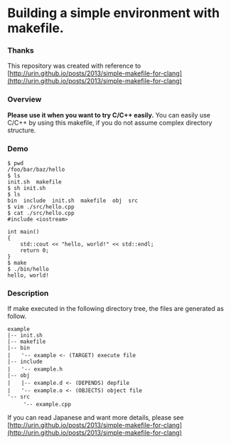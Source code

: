 # Building a simple environment with makefile.

### Thanks
This repository was created with reference to [http://urin.github.io/posts/2013/simple-makefile-for-clang](http://urin.github.io/posts/2013/simple-makefile-for-clang)


### Overview
<strong>Please use it when you want to try C/C++ easily.</strong>
 You can easily use C/C++ by using this makefile, if you do not assume complex directory structure.


### Demo
```shell
$ pwd
/foo/bar/baz/hello
$ ls
init.sh  makefile
$ sh init.sh
$ ls
bin  include  init.sh  makefile  obj  src
$ vim ./src/hello.cpp
$ cat ./src/hello.cpp
#include <iostream>

int main()
{
    std::cout << "hello, world!" << std::endl;
    return 0;
}
$ make
$ ./bin/hello
hello, world!
```

### Description
If make executed in the following directory tree, the files are generated as follow.

```text
example
|-- init.sh
|-- makefile
|-- bin
|　　'-- example <- (TARGET) execute file
|-- include
|　　'-- example.h
|-- obj
|　　|-- example.d <- (DEPENDS) depfile 
|　　'-- example.o <- (OBJECTS) object file
'-- src
　　　'-- example.cpp
```

If you can read Japanese and want more details, please see [http://urin.github.io/posts/2013/simple-makefile-for-clang](http://urin.github.io/posts/2013/simple-makefile-for-clang)